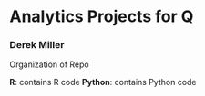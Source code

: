 # Analytics Projects for Q
### Derek Miller

Organization of Repo

**R**: contains R code
**Python**: contains Python code
